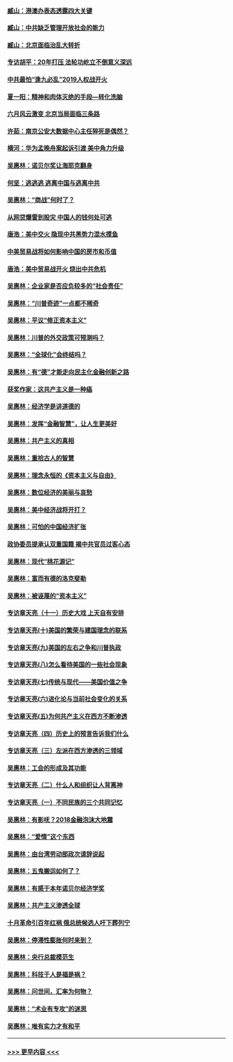 #### [臧山：港澳办表态透露四大关键](../pages/nsc423/n11421628.md?t=09120311) 
#### [臧山：中共缺乏管理开放社会的能力](../pages/nsc423/n11407457.md?t=09120311) 
#### [臧山：北京面临治乱大转折](../pages/nsc423/n11406895.md?t=09120311) 
#### [专访胡平：20年打压 法轮功屹立不倒意义深远](../pages/nsc423/n11398800.md?t=09120311) 
#### [中共最怕“逢九必乱”2019人权战开火](../pages/nsc423/n11385248.md?t=09120311) 
#### [夏一阳：精神和肉体灭绝的手段—转化洗脑](../pages/nsc423/n11368250.md?t=09120311) 
#### [六月风云激变 北京当局面临三条路](../pages/nsc423/n11313668.md?t=09120311) 
#### [许茹：南京公安大数据中心主任猝死是偶然？](../pages/nsc423/n11064744.md?t=09120311) 
#### [横河：华为孟晚舟案起诉引渡 美中角力升级](../pages/nsc423/n11027230.md?t=09120311) 
#### [吴惠林：诺贝尔奖让海耶克翻身](../pages/nsc423/n10890049.md?t=09120311) 
#### [何坚：逃逃逃 逃离中国与逃离中共](../pages/nsc423/n10592891.md?t=09120311) 
#### [吴惠林：“商战”何时了？](../pages/nsc423/n10573558.md?t=09120311) 
#### [从网贷爆雷到股灾 中国人的钱何处可逃](../pages/nsc423/n10572800.md?t=09120311) 
#### [唐浩：美中交火 隐现中共黑势力混水摸鱼](../pages/nsc423/n10544040.md?t=09120311) 
#### [中美贸易战将如何影响中国的房市和币值](../pages/nsc423/n10543697.md?t=09120311) 
#### [唐浩：美中贸易战开火 烧出中共危机](../pages/nsc423/n10540126.md?t=09120311) 
#### [吴惠林：企业家是否应负较多的“社会责任”](../pages/nsc423/n10535022.md?t=09120311) 
#### [吴惠林：“川普奇迹”一点都不稀奇](../pages/nsc423/n10512808.md?t=09120311) 
#### [吴惠林：平议“修正资本主义”](../pages/nsc423/n10495724.md?t=09120311) 
#### [吴惠林：川普的外交政策可预测吗？](../pages/nsc423/n10462387.md?t=09120311) 
#### [吴惠林：“全球化”会终结吗？](../pages/nsc423/n10452838.md?t=09120311) 
#### [吴惠林：有“德”才能走向民主化金融创新之路](../pages/nsc423/n10432292.md?t=09120311) 
#### [获奖作家：这共产主义是一种癌](../pages/nsc423/n10431541.md?t=09120311) 
#### [吴惠林：经济学是讲道德的](../pages/nsc423/n10398014.md?t=09120311) 
#### [吴惠林：发挥“金融智慧”，让人生更美好](../pages/nsc423/n10375019.md?t=09120311) 
#### [吴惠林：共产主义的真相](../pages/nsc423/n10351394.md?t=09120311) 
#### [吴惠林：重拾古人的智慧](../pages/nsc423/n10337691.md?t=09120311) 
#### [吴惠林：理念永恒的《资本主义与自由》](../pages/nsc423/n10316274.md?t=09120311) 
#### [吴惠林：数位经济的美丽与哀愁](../pages/nsc423/n10292946.md?t=09120311) 
#### [吴惠林：美中经济战将开打？](../pages/nsc423/n10258825.md?t=09120311) 
#### [吴惠林：可怕的中国经济扩张](../pages/nsc423/n10219147.md?t=09120311) 
#### [政协委员提承认双重国籍 揭中共官员过客心态](../pages/nsc423/n10208809.md?t=09120311) 
#### [吴惠林：现代“桃花源记”](../pages/nsc423/n10185234.md?t=09120311) 
#### [吴惠林：富而有德的洛克斐勒](../pages/nsc423/n10142264.md?t=09120311) 
#### [吴惠林：被诬蔑的“资本主义”](../pages/nsc423/n10124816.md?t=09120311) 
#### [专访章天亮（十一）历史大戏 上天自有安排](../pages/nsc423/n10094905.md?t=09120311) 
#### [专访章天亮(十)美国的繁荣与建国理念的联系](../pages/nsc423/n10094899.md?t=09120311) 
#### [专访章天亮(九)美国的左右之争和川普执政](../pages/nsc423/n10094889.md?t=09120311) 
#### [专访章天亮(八)怎么看待美国的一些社会现象](../pages/nsc423/n10094857.md?t=09120311) 
#### [专访章天亮(七)传统与现代——美国价值之争](../pages/nsc423/n10093140.md?t=09120311) 
#### [专访章天亮(六)进化论与当前社会变化的关系](../pages/nsc423/n10092036.md?t=09120311) 
#### [专访章天亮(五)为何共产主义在西方不断渗透](../pages/nsc423/n10083620.md?t=09120311) 
#### [专访章天亮（四）历史上的预言告诉我们什么](../pages/nsc423/n10083606.md?t=09120311) 
#### [专访章天亮（三）左派在西方渗透的三领域](../pages/nsc423/n10081115.md?t=09120311) 
#### [吴惠林：工会的形成及其功能](../pages/nsc423/n10080633.md?t=09120311) 
#### [专访章天亮（二）什么人和组织让人背离神](../pages/nsc423/n10076637.md?t=09120311) 
#### [专访章天亮（一）不同民族的三个共同记忆](../pages/nsc423/n10074188.md?t=09120311) 
#### [吴惠林：有影呒？2018金融泡沫大地震](../pages/nsc423/n10040534.md?t=09120311) 
#### [吴惠林：“爱情”这个东西](../pages/nsc423/n10019423.md?t=09120311) 
#### [吴惠林：由台湾劳动部政次请辞说起](../pages/nsc423/n9979679.md?t=09120311) 
#### [吴惠林：五鬼搬运如何了？](../pages/nsc423/n9925338.md?t=09120311) 
#### [吴惠林：有感于本年诺贝尔经济学奖](../pages/nsc423/n9871883.md?t=09120311) 
#### [吴惠林：共产主义渗透全球](../pages/nsc423/n9812748.md?t=09120311) 
#### [十月革命引百年红祸 俄总统候选人吁下葬列宁](../pages/nsc423/n9810182.md?t=09120311) 
#### [吴惠林：停滞性膨胀何时来到？](../pages/nsc423/n9764136.md?t=09120311) 
#### [吴惠林：央行总裁模范生](../pages/nsc423/n9728134.md?t=09120311) 
#### [吴惠林：科技于人是福是祸？](../pages/nsc423/n9672982.md?t=09120311) 
#### [吴惠林：问世间，汇率为何物？](../pages/nsc423/n9621788.md?t=09120311) 
#### [吴惠林：“术业有专攻”的迷思](../pages/nsc423/n9580363.md?t=09120311) 
#### [吴惠林：唯有实力才有和平](../pages/nsc423/n9529599.md?t=09120311) 

----
#### [ >>> 更早内容 <<< ](../indexes/nsc423-earlier.md)
